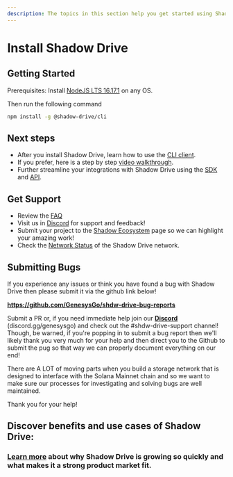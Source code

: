 ```yaml
---
description: The topics in this section help you get started using Shadow Drive
---
```


# Install Shadow Drive

## **Getting Started**

Prerequisites: Install [NodeJS LTS 16.17.1](https://nodejs.org/en/download/) on any OS.

Then run the following command

```bash
npm install -g @shadow-drive/cli
```

## **Next steps**

* After you install Shadow Drive, learn how to use the [CLI client](the-cli.md).
* If you prefer, here is a step by step [video walkthrough](https://www.youtube.com/watch?v=MfSuzFDDQ30).
* Further streamline your integrations with Shadow Drive using the [SDK](the-sdk.md) and [API](./).

## **Get Support**

* Review the [FAQ](support-and-faq.md)
* Visit us in [Discord](https://discord.gg/genesysgo) for support and feedback!
* Submit your project to the [Shadow Ecosystem](community-mainted-uis.md) page so we can highlight your amazing work!
* Check the [Network Status](http://184.154.66.109:8080/) of the Shadow Drive network.

## **Submitting Bugs**

If you experience any issues or think you have found a bug with Shadow Drive then please submit it via the github link below!

**https://github.com/GenesysGo/shdw-drive-bug-reports**

Submit a PR or, if you need immediate help join our [**Discord**](https://discord.gg/genesysgo) (discord.gg/genesysgo) and check out the #shdw-drive-support channel! Though, be warned, if you're popping in to submit a bug report then we'll likely thank you very much for your help and then direct you to the Github to submit the pug so that way we can properly document everything on our end!

There are A LOT of moving parts when you build a storage network that is designed to interface with the Solana Mainnet chain and so we want to make sure our processes for investigating and solving bugs are well maintained.

Thank you for your help!

## **Discover benefits and use cases of Shadow Drive:**

### [**Learn more**](../../learn/storage-services/#why-use-shadow-drive) about why Shadow Drive is growing so quickly and what makes it a strong product market fit.
